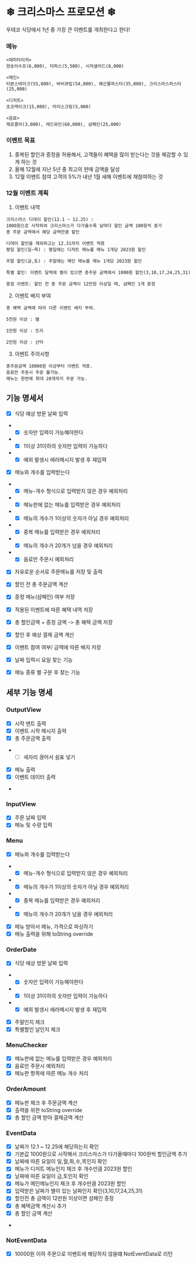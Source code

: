# ❄ 크리스마스 프로모션 ❄
우테코 식당에서 1년 중 가장 큰 이벤트를 개최한다고 한다!
### 메뉴
```
<애피타이저>
양송이수프(6,000), 타파스(5,500), 시저샐러드(8,000)

<메인>
티본스테이크(55,000), 바비큐립(54,000), 해산물파스타(35,000), 크리스마스파스타(25,000)

<디저트>
초코케이크(15,000), 아이스크림(5,000)

<음료>
제로콜라(3,000), 레드와인(60,000), 샴페인(25,000)
```

### 이벤트 목표
1. 중복된 할인과 증정을 허용해서, 고객들이 혜택을 많이 받는다는 것을 체감할 수 있게 하는 것
2. 올해 12월에 지난 5년 중 최고의 판매 금액을 달성
3. 12월 이벤트 참여 고객의 5%가 내년 1월 새해 이벤트에 재참여하는 것

### 12월 이벤트 계획
1. 이벤트 내역
```
크리스마스 디데이 할인(12.1 ~ 12.25) : 
1000원으로 시작하여 크리스마스가 다가올수록 날마다 할인 금액 100원씩 증가
총 주문 금액에서 해당 금액만큼 할인

디데이 할인을 제외하고는 12.31까지 이벤트 적용
평일 할인(일~목) : 평일에는 디저트 메뉴를 메뉴 1개당 2023원 할인

주말 할인(금,토) : 주말에는 메인 메뉴를 메뉴 1개당 2023원 할인

특별 할인: 이벤트 달력에 별이 있으면 총주문 금액에서 1000원 할인(3,10,17,24,25,31)

증점 이벤트: 할인 전 총 주문 금액이 12만원 이상일 때, 샴페인 1개 증정
```

2. 이벤트 배지 부여
```
총 혜택 금액에 따라 다른 이벤트 배지 부여.

5천원 이상 : 별

1만원 이상 : 트리

2만원 이상 : 산타
```

3. 이벤트 주의사항
```
총주문금액 10000원 이상부터 이벤트 적용.
음료만 주문시 주문 불가능.
메뉴는 한번에 최대 20개까지 주문 가능.
```

## 기능 명세서
- [x] 식당 예상 방문 날짜 입력
- - [x] 숫자만 입력이 가능해야한다
- - [x] 1이상 31이하의 숫자만 입력이 가능하다
- - [x] 예외 발생시 에러메시지 발생 후 재입력
- [x] 메뉴와 개수를 입력받는다
- - [x] 메뉴-개수 형식으로 입력받지 않은 경우 예외처리
- - [x] 메뉴판에 없는 메뉴를 입력받은 경우 예외처리
- - [x] 메뉴의 개수가 1이상의 숫자가 아닐 경우 예외처리
- - [x] 중복 메뉴를 입력받은 경우 예외처리
- - [x] 메뉴의 개수가 20개가 넘을 경우 예외처리
- - [x] 음료만 주문시 예외처리
- [x] 자유로운 순서로 주문메뉴를 저장 및 출력
- [x] 할인 전 총 주문금액 계산
- [x] 증정 메뉴(샴페인) 여부 저장 
- [x] 적용된 이벤트에 따른 혜택 내역 저장
- [x] 총 할인금액 + 증정 금액 -> 총 혜택 금액 저장
- [x] 할인 후 예상 결제 금액 계산
- [x] 이벤트 참여 여부/ 금액에 따른 배지 저장

- [x] 날짜 입력시 요일 찾는 기능
- [x] 메뉴 종류 별 구분 후 찾는 기능


## 세부 기능 명세
### OutputView
- [x] 시작 멘트 출력
- [x] 이벤트 시작 메시지 출력
- [x] 총 주문금액 출력
- - [ ] 세자리 끊어서 쉼표 넣기
- [x] 메뉴 출력
- [x] 이벤트 데이터 출력
- 
### InputView
- [x] 주문 날짜 입력
- [x] 메뉴 및 수량 입력

### Menu
- [x] 메뉴와 개수를 입력받는다
- - [x] 메뉴-개수 형식으로 입력받지 않은 경우 예외처리
- - [x] 메뉴의 개수가 1이상의 숫자가 아닐 경우 예외처리
- - [x] 중복 메뉴를 입력받은 경우 예외처리
- - [x] 메뉴의 개수가 20개가 넘을 경우 예외처리
- [x] 메뉴 받아서 메뉴, 가격으로 파싱하기
- [x] 메뉴 출력을 위해 toString override

### OrderDate
- [x] 식당 예상 방문 날짜 입력
- - [x] 숫자만 입력이 가능해야한다
- - [x] 1이상 31이하의 숫자만 입력이 가능하다
- - [x] 예외 발생시 에러메시지 발생 후 재입력
- [x] 주말인지 체크
- [x] 특별할인 날인지 체크

### MenuChecker
- [x] 메뉴판에 없는 메뉴를 입력받은 경우 예외처리
- [x] 음료만 주문시 예외처리
- [x] 메뉴판 항목에 따른 메뉴 개수 처리

### OrderAmount
- [x] 메뉴판 체크 후 주문금액 계산
- [x] 출력을 위한 toString override
- [x] 총 할인 금액 받아 결제금액 계산

### EventData
- [x] 날짜가 12.1 ~ 12.25에 해당하는지 확인
- [x] 기본값 1000원으로 시작해서 크리스마스가 다가올때마다 100원씩 할인금액 추가
- [x] 날짜에 따른 요일이 일,월,화,수,목인지 확인
- [x] 메뉴가 디저트 메뉴인지 체크 후 개수만큼 2023원 할인
- [x] 날짜에 따른 요일이 금,토인지 확인
- [x] 메뉴가 메인메뉴인지 체크 후 개수만큼 2023원 할인
- [x] 입력받은 날짜가 별이 있는 날짜인지 확인(3,10,17,24,25,31)
- [x] 할인전 총 금액이 12만원 이상이면 샴페인 증정
- [x] 총 혜택금액 계산시 추가
- [x] 총 할인 금액 계산
- 
### NotEventData
- [x] 10000원 이하 주문으로 이벤트에 해당하지 않을떄 NotEventData로 리턴